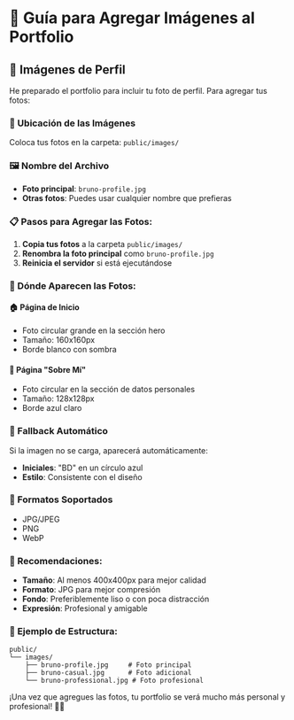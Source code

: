 # 📸 Guía para Agregar Imágenes al Portfolio

## 🎯 Imágenes de Perfil

He preparado el portfolio para incluir tu foto de perfil. Para agregar tus fotos:

### 📁 Ubicación de las Imágenes
Coloca tus fotos en la carpeta: `public/images/`

### 🖼️ Nombre del Archivo
- **Foto principal**: `bruno-profile.jpg`
- **Otras fotos**: Puedes usar cualquier nombre que prefieras

### 📋 Pasos para Agregar las Fotos:

1. **Copia tus fotos** a la carpeta `public/images/`
2. **Renombra la foto principal** como `bruno-profile.jpg`
3. **Reinicia el servidor** si está ejecutándose

### 🎨 Dónde Aparecen las Fotos:

#### 🏠 **Página de Inicio**
- Foto circular grande en la sección hero
- Tamaño: 160x160px
- Borde blanco con sombra

#### 👤 **Página "Sobre Mí"**
- Foto circular en la sección de datos personales
- Tamaño: 128x128px
- Borde azul claro

### 🔄 Fallback Automático
Si la imagen no se carga, aparecerá automáticamente:
- **Iniciales**: "BD" en un círculo azul
- **Estilo**: Consistente con el diseño

### 📱 Formatos Soportados
- JPG/JPEG
- PNG
- WebP

### 🎯 Recomendaciones:
- **Tamaño**: Al menos 400x400px para mejor calidad
- **Formato**: JPG para mejor compresión
- **Fondo**: Preferiblemente liso o con poca distracción
- **Expresión**: Profesional y amigable

### 🚀 Ejemplo de Estructura:
```
public/
└── images/
    ├── bruno-profile.jpg     # Foto principal
    ├── bruno-casual.jpg      # Foto adicional
    └── bruno-professional.jpg # Foto profesional
```

¡Una vez que agregues las fotos, tu portfolio se verá mucho más personal y profesional! 📸✨ 